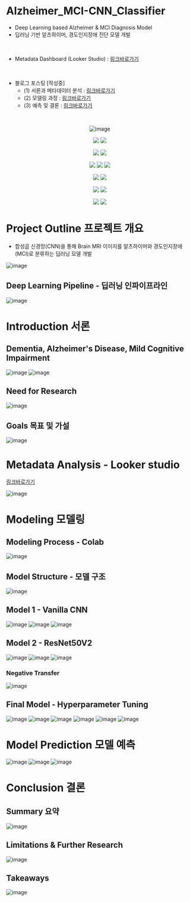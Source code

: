 # Alzheimer_MCI-CNN_Classifier
- Deep Learning based Alzheimer & MCI Diagnosis Model
- 딥러닝 기반 알츠하이머, 경도인지장애 진단 모델 개발
<br>

- Metadata Dashboard (Looker Studio) : [링크바로가기](https://datastudio.google.com/s/t6TpK5bx214)
<br>

- 블로그 포스팅 [작성중]
  - (1) 서론과 메타데이터 분석 : [링크바로가기](https://velog.io/@dankj1991/Project-Alzheimer-MCI-Deep-Learning-Diagnosis-Model-1-Intro-Metadata)
  - (2) 모델링 과정 : [링크바로가기](https://velog.io/@dankj1991/Project-Alzheimer-MCI-Deep-Learning-Diagnosis-Model-2-Modeling)
  - (3) 예측 및 결론 : [링크바로가기](https://velog.io/@dankj1991/Project-Alzheimer-MCI-Deep-Learning-Diagnosis-Model-3-Prediction-Conclusion)
<br>

<div align=center>

![image](https://user-images.githubusercontent.com/109939415/205808524-fa40e1c0-88da-4b5b-b71e-b9051e0f77ab.png)

<img src="https://img.shields.io/badge/Visual Studio Code-007ACC?style=for-the-badge&logo=Visual Studio Code&logoColor=white"></a>
<img src="https://img.shields.io/badge/Google Colab-F9AB00?style=for-the-badge&logo=Google Colab&logoColor=white"></a>

<img src="https://img.shields.io/badge/Python-3776AB?style=for-the-badge&logo=python&logoColor=white"></a>
<img src="https://img.shields.io/badge/Jupyter-F37626?style=for-the-badge&logo=Jupyter&logoColor=white"></a>

<img src="https://img.shields.io/badge/NumPy-013243?style=for-the-badge&logo=NumPy&logoColor=white"/></a>
<img src="https://img.shields.io/badge/pandas-150458?style=for-the-badge&logo=pandas&logoColor=white"/></a>
<img src="https://img.shields.io/badge/scikit learn-F7931E?style=for-the-badge&logo=scikit learn&logoColor=white"/></a>

<img src="https://img.shields.io/badge/TensorFlow-FF6F00?style=for-the-badge&logo=TensorFlow&logoColor=white"/></a>
<img src="https://img.shields.io/badge/Keras-D00000?style=for-the-badge&logo=Keras&logoColor=white"/></a>

<img src="https://img.shields.io/badge/Looker-4285F4?style=for-the-badge&logo=Looker&logoColor=white"></a>
<img src="https://img.shields.io/badge/Plotly-3F4F75?style=for-the-badge&logo=Plotly&logoColor=white"></a>

<img src="https://img.shields.io/badge/Microsoft PowerPoint-B7472A?style=for-the-badge&logo=Microsoft PowerPoint&logoColor=white"></a>
<img src="https://img.shields.io/badge/Microsoft Word-2B579A?style=for-the-badge&logo=Microsoft Word&logoColor=white"></a>

</div>

# Project Outline 프로젝트 개요
- 합성곱 신경망(CNN)을 통해 Brain MRI 이미지를 알츠하이머와 경도인지장애(MCI)로 분류하는 딥러닝 모델 개발

![image](https://user-images.githubusercontent.com/109939415/205810768-434e9bef-2131-4547-b96c-c898a23bb407.png)

## Deep Learning Pipeline - 딥러닝 인파이프라인

![image](https://user-images.githubusercontent.com/109939415/205813415-084a1f89-b93b-4e19-847d-1ff512155bfe.png)

# Introduction 서론

## Dementia, Alzheimer's Disease, Mild Cognitive Impairment

![image](https://user-images.githubusercontent.com/109939415/205811620-c540588b-de54-46dc-969b-cac14bcf8348.png)
![image](https://user-images.githubusercontent.com/109939415/205811637-18eb87c9-4d45-4693-85ba-9ab556ac8996.png)

## Need for Research

![image](https://user-images.githubusercontent.com/109939415/205811871-9b338de2-4d27-4d4f-bd7f-4002302d5899.png)

## Goals 목표 및 가설

![image](https://user-images.githubusercontent.com/109939415/205811937-c5c235e7-a729-4991-9c20-ef68ce2fea94.png)

# Metadata Analysis - Looker studio

[링크바로가기](https://datastudio.google.com/s/t6TpK5bx214)

![image](https://user-images.githubusercontent.com/109939415/205814296-595238cf-df08-4c47-a585-1cd9ec3d05ff.png)

# Modeling 모델링

## Modeling Process - Colab

![image](https://user-images.githubusercontent.com/109939415/205814857-c54ab7b5-6de0-431c-a6df-decf279b6f02.png)

## Model Structure - 모델 구조

![image](https://user-images.githubusercontent.com/109939415/205814886-1546f4b9-0107-447c-9482-ccfb0e141f1a.png)

## Model 1 - Vanilla CNN

![image](https://user-images.githubusercontent.com/109939415/205815735-a4f411cf-dcf5-4d3e-82c9-7b0557e39b77.png)
![image](https://user-images.githubusercontent.com/109939415/205815999-6d7175b3-bc23-4a90-a7e8-8a007d50e37d.png)
![image](https://user-images.githubusercontent.com/109939415/205816019-b71ab5a6-d58d-4a35-be01-cb51e94392b6.png)

## Model 2 - ResNet50V2

![image](https://user-images.githubusercontent.com/109939415/205816436-84ab218e-6cac-4f86-b5fd-66bfc110a2f4.png)
![image](https://user-images.githubusercontent.com/109939415/205816506-d0b82c06-b87f-47d8-9c1f-b93fcaad18a0.png)
![image](https://user-images.githubusercontent.com/109939415/205816543-f7bb8d05-3c63-4242-a479-aa0bd38214a4.png)

### Negative Transfer
![image](https://user-images.githubusercontent.com/109939415/205816598-f5f88212-84d1-4d53-90cf-730e3d337652.png)

## Final Model - Hyperparameter Tuning

![image](https://user-images.githubusercontent.com/109939415/205816778-8a4d9186-27ad-40af-99f4-41a2f6e63f3d.png)
![image](https://user-images.githubusercontent.com/109939415/205816788-7e2d4e9b-4a36-476c-a1b3-69ecbf4138f0.png)
![image](https://user-images.githubusercontent.com/109939415/205816848-87e753e0-e3b0-4b53-b005-72fa15438638.png)
![image](https://user-images.githubusercontent.com/109939415/205816868-6e7876db-ae72-4e14-89ac-909bda0eb9a8.png)
![image](https://user-images.githubusercontent.com/109939415/205816887-50747a01-25bc-444f-8b81-1aa7c699caeb.png)
![image](https://user-images.githubusercontent.com/109939415/205817097-fad97b1e-22e8-4ce5-a375-a5f064cb1fb3.png)

# Model Prediction 모델 예측

![image](https://user-images.githubusercontent.com/109939415/205817167-6fd84afb-283b-4a65-ba1a-ae305d653290.png)
![image](https://user-images.githubusercontent.com/109939415/205817193-60163905-947e-4ca0-9622-985afec92b2f.png)
![image](https://user-images.githubusercontent.com/109939415/205817198-5f06bdab-a9c8-4a67-8544-a8aed477d08a.png)

# Conclusion 결론

## Summary 요약

![image](https://user-images.githubusercontent.com/109939415/205817760-2b0e433b-6f40-4fd7-823b-cf0194852f47.png)

## Limitations & Further Research

![image](https://user-images.githubusercontent.com/109939415/205817806-8362528f-2ca4-4c05-be15-e5940cb17b1a.png)

## Takeaways

![image](https://user-images.githubusercontent.com/109939415/205817830-f76450e4-c0ae-4ca5-8da5-67c66a329010.png)
